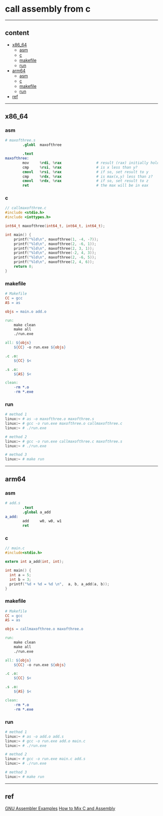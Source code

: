 # call assembly from c

---

## content

- [x86_64](#x86_64)
  - [asm](#asm)
  - [c](#c)
  - [makefile](#makefile)
  - [run](#run)
- [arm64](#arm64)
  - [asm](#asm-1)
  - [c](#c-1)
  - [makefile](#makefile-1)
  - [run](#run-1)
- [ref](#ref)

---

## x86_64

### asm

```s
# maxofthree.s
        .globl  maxofthree

        .text
maxofthree:
        mov     %rdi, %rax                # result (rax) initially holds x
        cmp     %rsi, %rax                # is x less than y?
        cmovl   %rsi, %rax                # if so, set result to y
        cmp     %rdx, %rax                # is max(x,y) less than z?
        cmovl   %rdx, %rax                # if so, set result to z
        ret                               # the max will be in eax
```

### c

```c
// callmaxofthree.c
#include <stdio.h>
#include <inttypes.h>

int64_t maxofthree(int64_t, int64_t, int64_t);

int main() {
    printf("%ld\n", maxofthree(1, -4, -7));
    printf("%ld\n", maxofthree(2, -6, 1));
    printf("%ld\n", maxofthree(2, 3, 1));
    printf("%ld\n", maxofthree(-2, 4, 3));
    printf("%ld\n", maxofthree(2, -6, 5));
    printf("%ld\n", maxofthree(2, 4, 6));
    return 0;
}
```

### makefile

```makefile
# Makefile
CC = gcc
AS = as

objs = main.o add.o

run:
	make clean
	make all
	./run.exe

all: ${objs}
	${CC} -o run.exe ${objs}

.c .o:
	${CC} $<

.s .o:
	${AS} $<

clean:
	-rm *.o
	-rm *.exe
```

### run

```bash
# method 1
linux:~ # as -o maxofthree.o maxofthree.s
linux:~ # gcc -o run.exe maxofthree.o callmaxofthree.c
linux:~ # ./run.exe

# method 2
linux:~ # gcc -o run.exe callmaxofthree.c maxofthree.s
linux:~ # ./run.exe

# method 3
linux:~ # make run
```

---

## arm64

### asm

```s
# add.s
        .text
        .global a_add
a_add:
        add     w0, w0, w1
        ret
```

### c

```c
// main.c
#include<stdio.h>

extern int a_add(int, int);

int main() {
  int a = 5;
  int b = 3;
  printf("%d + %d = %d \n",  a, b, a_add(a, b));
}
```

### makefile

```Makefile
# Makefile
CC = gcc
AS = as

objs = callmaxofthree.o maxofthree.o

run:
	make clean
	make all
	./run.exe

all: ${objs}
	${CC} -o run.exe ${objs}

.c .o:
	${CC} $<

.s .o:
	${AS} $<

clean:
	-rm *.o
	-rm *.exe
```

### run

```bash
# method 1
linux:~ # as -o add.o add.s
linux:~ # gcc -o run.exe add.o main.c
linux:~ # ./run.exe

# method 2
linux:~ # gcc -o run.exe main.c add.s
linux:~ # ./run.exe

# method 3
linux:~ # make run
```

---

## ref

[GNU Assembler Examples](https://cs.lmu.edu/~ray/notes/gasexamples/)
[How to Mix C and Assembly](https://www.devdungeon.com/content/how-mix-c-and-assembly)
